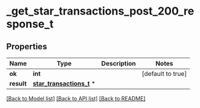 # _get_star_transactions_post_200_response_t

## Properties
Name | Type | Description | Notes
------------ | ------------- | ------------- | -------------
**ok** | **int** |  | [default to true]
**result** | [**star_transactions_t**](star_transactions.md) \* |  | 

[[Back to Model list]](../README.md#documentation-for-models) [[Back to API list]](../README.md#documentation-for-api-endpoints) [[Back to README]](../README.md)


